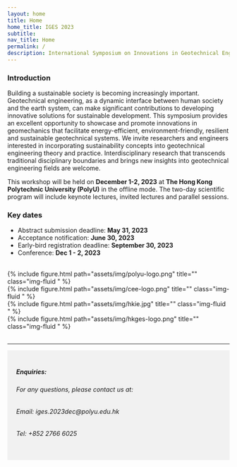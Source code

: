```yaml
---
layout: home
title: Home
home_title: IGES 2023
subtitle:
nav_title: Home
permalink: /
description: International Symposium on Innovations in Geotechnical Engineering towards Sustainability
---
```


<!-- <h5 style="text-align:center;"><a href="https://neurips.cc/Register2">[click here for registration]</a></h5>
<h5 style="text-align:center;"><a href="https://forms.gle/Zk9owxUBPf54DRnYA">[click here to submit your questions to our panelists]</a></h5> -->

### Introduction

Building a sustainable society is becoming increasingly important. Geotechnical engineering, as a dynamic interface between human society and the earth system, can make significant contributions to developing innovative solutions for sustainable development. This symposium provides an excellent opportunity to showcase and promote innovations in geomechanics that facilitate energy-efficient, environment-friendly, resilient and sustainable geotechnical systems. We invite researchers and engineers interested in incorporating sustainability concepts into geotechnical engineering theory and practice. Interdisciplinary research that transcends traditional disciplinary boundaries and brings new insights into geotechnical engineering fields are welcome.

This workshop will be held on **December 1-2, 2023** at **The Hong Kong Polytechnic University (PolyU)** in the offline mode. The two-day scientific program will include keynote lectures, invited lectures and parallel sessions.


### Key dates
* Abstract submission deadline: **May 31, 2023** <br>
* Acceptance notification: **June 30, 2023** <br>
* Early-bird registration deadline: **September 30, 2023** <br>
* Conference: **Dec 1 - 2, 2023** <br>

<br>

<div class="row justify-content-sm-center">
    <div class="col-sm-5">
        {% include figure.html path="assets/img/polyu-logo.png" title="" class="img-fluid " %}
    </div>
    <div class="col-sm-5">
        {% include figure.html path="assets/img/cee-logo.png" title="" class="img-fluid " %}
    </div>
    <div class="col-sm-5">
        {% include figure.html path="assets/img/hkie.jpg" title="" class="img-fluid " %}
    </div>
    <div class="col-sm-5">
        {% include figure.html path="assets/img/hkges-logo.png" title="" class="img-fluid " %}
    </div>
</div>



<br>

----
<div style="background-color:rgba(0, 0, 0, 0.0470588);padding:40px 0; vertical-align: ; padding:20px 20px;">
<h5>Enquiries:</h5>
<h6>For any questions, please contact us at: </h6>
<h6>Email: iges.2023dec@polyu.edu.hk</h6>
<h6>Tel: +852 2766 6025</h6>
</div>



